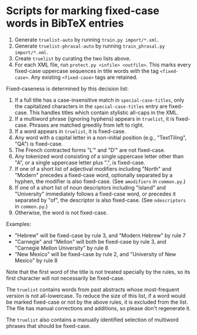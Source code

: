 # Scripts for marking fixed-case words in BibTeX entries

1. Generate `truelist-auto` by running `train.py import/*.xml`.
2. Generate `truelist-phrasal-auto` by running `train_phrasal.py import/*.xml`.
3. Create `truelist` by curating the two lists above.
4. For each XML file, run `protect.py <infile> <outfile>`. This marks
   every fixed-case uppercase sequences in title words with the tag `<fixed-case>`.
   Any existing `<fixed-case>` tags are retained.

Fixed-caseness is determined by this decision list:

1. If a full title has a case-insensitive match in `special-case-titles`, only
   the capitalized characters in the `special-case-titles` entry are fixed-case.
   This handles titles which contain stylistic all-caps in the XML.
2. If a multiword phrase (ignoring hyphens) appears in `truelist`,
   it is fixed-case. Phrases are matched greedily from left to right.
3. If a word appears in `truelist`, it is fixed-case.
4. Any word with a capital letter in a non-initial position (e.g.,
   "TextTiling", "QA") is fixed-case.
5. The French contracted forms "L’" and "D’" are not fixed-case.
6. Any tokenized word consisting of a single uppercase letter other than "A",
   or a single uppercase letter plus ".", is fixed-case.
7. If one of a short list of adjectival modifiers including "North" and "Modern"
   precedes a fixed-case word, optionally separated by a hyphen,
   the modifier is also fixed-case. (See `amodifiers` in `common.py`.)
8. If one of a short list of noun descriptors including "Island" and "University"
   immediately follows a fixed-case word, or precedes it separated by "of",
   the descriptor is also fixed-case. (See `ndescriptors` in `common.py`.)
9. Otherwise, the word is not fixed-case.

Examples:

   - "Hebrew" will be fixed-case by rule 3, and "Modern Hebrew" by rule 7
   - "Carnegie" and "Mellon" will both be fixed-case by rule 3, and
     "Carnegie Mellon University" by rule 8
   - "New Mexico" will be fixed-case by rule 2, and "University of New Mexico"
     by rule 8

Note that the first word of the title is not treated specially by the rules,
so its first character will not necessarily be fixed-case.

The `truelist` contains words from past abstracts whose most-frequent
version is not all-lowercase. To reduce the size of this list, if a
word would be marked fixed-case or not by the above rules, it is
excluded from the list. The file has manual corrections and additions,
so please don't regenerate it.

The `truelist` also contains a manually identified selection of
multiword phrases that should be fixed-case.
